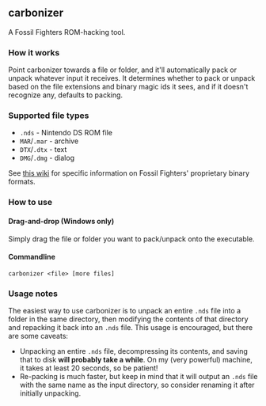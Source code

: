 ## carbonizer
A Fossil Fighters ROM-hacking tool.

### How it works
Point carbonizer towards a file or folder, and it'll automatically pack or unpack whatever input it receives.
It determines whether to pack or unpack based on the file extensions and binary magic ids it sees, and if it doesn't recognize any, defaults to packing.

### Supported file types
- `.nds` - Nintendo DS ROM file
- `MAR`/`.mar` - archive
- `DTX`/`.dtx` - text
- `DMG`/`.dmg` - dialog

See [this wiki](https://github.com/simonomi/FF1_Binary_Formats/wiki) for specific information on Fossil Fighters' proprietary binary formats.

### How to use
#### Drag-and-drop (Windows only)
Simply drag the file or folder you want to pack/unpack onto the executable.

#### Commandline
`carbonizer <file> [more files]`

### Usage notes
The easiest way to use carbonizer is to unpack an entire `.nds` file into a folder in the same directory,
then modifying the contents of that directory and repacking it back into an `.nds` file.
This usage is encouraged, but there are some caveats:
- Unpacking an entire `.nds` file, decompressing its contents, and saving that to disk **will probably take a while**.
On my (very powerful) machine, it takes at least 20 seconds, so be patient!
- Re-packing is much faster, but keep in mind that it will output an `.nds` file with the same name as the input directory, 
so consider renaming it after initially unpacking.
